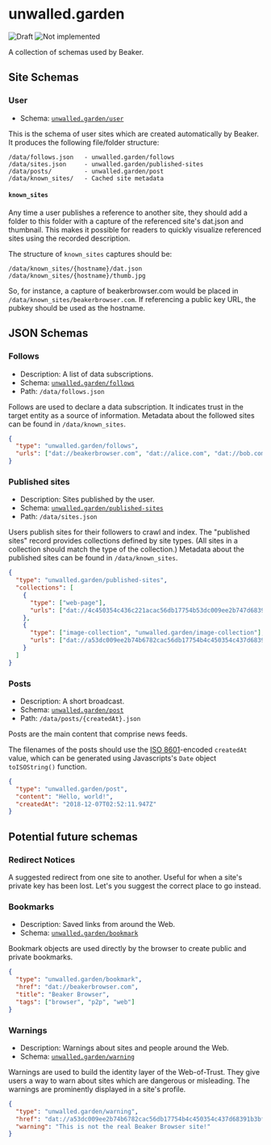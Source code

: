# unwalled.garden

![Draft](https://img.shields.io/badge/Draft-In%20progress-yellow.svg) ![Not implemented](https://img.shields.io/badge/Status-Not%20implemented-red.svg)

A collection of schemas used by Beaker.

## Site Schemas

### User

 - Schema: [`unwalled.garden/user`](./user.json)

This is the schema of user sites which are created automatically by Beaker. It produces the following file/folder structure:

```
/data/follows.json   - unwalled.garden/follows
/data/sites.json     - unwalled.garden/published-sites
/data/posts/         - unwalled.garden/post
/data/known_sites/   - Cached site metadata
```

#### `known_sites`

Any time a user publishes a reference to another site, they should add a folder to this folder with a capture of the referenced site's dat.json and thumbnail. This makes it possible for readers to quickly visualize referenced sites using the recorded description.

The structure of `known_sites` captures should be:

```
/data/known_sites/{hostname}/dat.json
/data/known_sites/{hostname}/thumb.jpg
```

So, for instance, a capture of beakerbrowser.com would be placed in `/data/known_sites/beakerbrowser.com`. If referencing a public key URL, the pubkey should be used as the hostname.

## JSON Schemas

### Follows

 - Description: A list of data subscriptions.
 - Schema: [`unwalled.garden/follows`](./follows.json)
 - Path: `/data/follows.json`

Follows are used to declare a data subscription. It indicates trust in the target entity as a source of information. Metadata about the followed sites can be found in `/data/known_sites`.

```json
{
  "type": "unwalled.garden/follows",
  "urls": ["dat://beakerbrowser.com", "dat://alice.com", "dat://bob.com"]
}
```

### Published sites

 - Description: Sites published by the user.
 - Schema: [`unwalled.garden/published-sites`](./published-sites.json)
 - Path: `/data/sites.json`

Users publish sites for their followers to crawl and index. The "published sites" record provides collections defined by site types. (All sites in a collection should match the type of the collection.) Metadata about the published sites can be found in `/data/known_sites`.

```json
{
  "type": "unwalled.garden/published-sites",
  "collections": [
    {
      "type": ["web-page"],
      "urls": ["dat://4c450354c436c221acac56db17754b53dc009ee2b747d68391b3bfbddb7b6782"]
    },
    {
      "type": ["image-collection", "unwalled.garden/image-collection"],
      "urls": ["dat://a53dc009ee2b74b6782cac56db17754b4c450354c437d68391b3bfbddb76c221"]
    }
  ]
}
```

### Posts

 - Description: A short broadcast.
 - Schema: [`unwalled.garden/post`](./post.json)
 - Path: `/data/posts/{createdAt}.json`

Posts are the main content that comprise news feeds.

The filenames of the posts should use the [ISO 8601](https://tools.ietf.org/html/rfc3339)-encoded `createdAt` value, which can be generated using Javascripts's `Date` object `toISOString()` function.

```json
{
  "type": "unwalled.garden/post",
  "content": "Hello, world!",
  "createdAt": "2018-12-07T02:52:11.947Z"
}
```

## Potential future schemas

### Redirect Notices

A suggested redirect from one site to another. Useful for when a site's private key has been lost. Let's you suggest the correct place to go instead.

### Bookmarks

 - Description: Saved links from around the Web.
 - Schema: [`unwalled.garden/bookmark`](./bookmark.json)

Bookmark objects are used directly by the browser to create public and private bookmarks.

```json
{
  "type": "unwalled.garden/bookmark",
  "href": "dat://beakerbrowser.com",
  "title": "Beaker Browser",
  "tags": ["browser", "p2p", "web"]
}
```

### Warnings

 - Description: Warnings about sites and people around the Web.
 - Schema: [`unwalled.garden/warning`](./warning.json)

Warnings are used to build the identity layer of the Web-of-Trust. They give users a way to warn about sites which are dangerous or misleading. The warnings are prominently displayed in a site's profile.

```json
{
  "type": "unwalled.garden/warning",
  "href": "dat://a53dc009ee2b74b6782cac56db17754b4c450354c437d68391b3bfbddb76c221",
  "warning": "This is not the real Beaker Browser site!"
}
```
